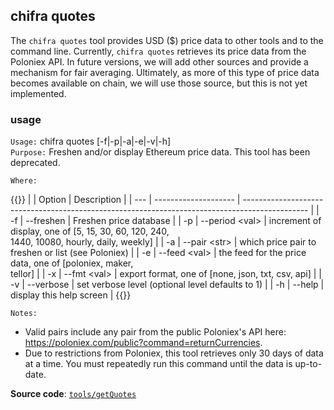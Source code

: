 ## chifra quotes

The `chifra quotes` tool provides USD ($) price data to other tools and to the command line. Currently, `chifra quotes` retrieves its price data from the Poloniex API. In future versions, we will add other sources and provide a mechanism for fair averaging. Ultimately, as more of this type of price data becomes available on chain, we will use those source, but this is not yet implemented.

### usage

`Usage:`    chifra quotes [-f|-p|-a|-e|-v|-h]  
`Purpose:`  Freshen and/or display Ethereum price data. This tool has been deprecated.

`Where:`

{{<td>}}
|     | Option               | Description                                                                                    |
| --- | -------------------- | ---------------------------------------------------------------------------------------------- |
| -f  | --freshen            | Freshen price database                                                                         |
| -p  | --period &lt;val&gt; | increment of display, one of [5, 15, 30, 60, 120, 240,<br/>1440, 10080, hourly, daily, weekly] |
| -a  | --pair &lt;str&gt;   | which price pair to freshen or list (see Poloniex)                                             |
| -e  | --feed &lt;val&gt;   | the feed for the price data, one of [poloniex, maker,<br/>tellor]                              |
| -x  | --fmt &lt;val&gt;    | export format, one of [none, json, txt, csv, api]                                              |
| -v  | --verbose            | set verbose level (optional level defaults to 1)                                               |
| -h  | --help               | display this help screen                                                                       |
{{</td>}}

`Notes:`

- Valid pairs include any pair from the public Poloniex's API here:
  https://poloniex.com/public?command=returnCurrencies.
- Due to restrictions from Poloniex, this tool retrieves only 30 days of data
  at a time. You must repeatedly run this command until the data is up-to-date.

**Source code**: [`tools/getQuotes`](https://github.com/TrueBlocks/trueblocks-core/tree/master/src/tools/getQuotes)

